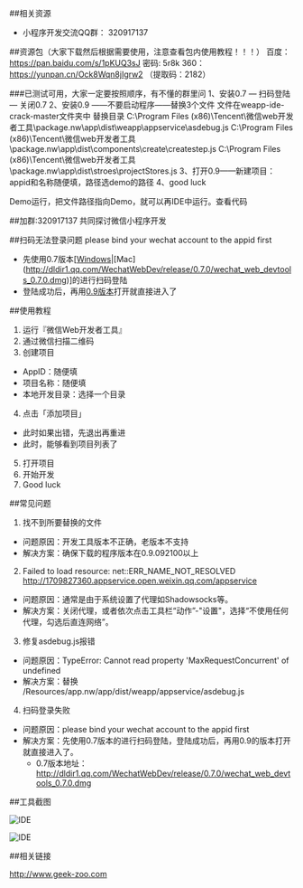 ##相关资源

* 小程序开发交流QQ群： 320917137

##资源包（大家下载然后根据需要使用，注意查看包内使用教程！！！）
	百度： https://pan.baidu.com/s/1pKUQ3sJ 密码: 5r8k
	360：https://yunpan.cn/Ock8Wqn8jIgrw2 （提取码：2182）

###已测试可用，大家一定要按照顺序，有不懂的群里问
1、安装0.7 — 扫码登陆 — 关闭0.7
2、安装0.9 ——不要启动程序——替换3个文件
	文件在weapp-ide-crack-master文件夹中
	替换目录
C:\Program Files (x86)\Tencent\微信web开发者工具\package.nw\app\dist\weapp\appservice\asdebug.js
C:\Program Files (x86)\Tencent\微信web开发者工具\package.nw\app\dist\components\create\createstep.js
C:\Program Files (x86)\Tencent\微信web开发者工具\package.nw\app\dist\stroes\projectStores.js
3、打开0.9——新建项目：appid和名称随便填，路径选demo的路径
4、good luck

Demo运行，把文件路径指向Demo，就可以再IDE中运行。查看代码


##加群:320917137 共同探讨微信小程序开发

##扫码无法登录问题 please bind your wechat account to the appid first

* 先使用0.7版本[[Windows](http://dldir1.qq.com/WechatWebDev/release/0.7.0/wechat_web_devtools_0.7.0_x64.exe)|[Mac] (http://dldir1.qq.com/WechatWebDev/release/0.7.0/wechat_web_devtools_0.7.0.dmg)]的进行扫码登陆
* 登陆成功后，再用[0.9版本](https://pan.baidu.com/s/1pLTKIqJ)打开就直接进入了

##使用教程

1. 运行『微信Web开发者工具』
2. 通过微信扫描二维码
3. 创建项目
  * AppID：随便填
  * 项目名称：随便填
  * 本地开发目录：选择一个目录
4. 点击「添加项目」
  * 此时如果出错，先退出再重进
  * 此时，能够看到项目列表了
5. 打开项目
6. 开始开发
7. Good luck

##常见问题
1. 找不到所要替换的文件
  * 问题原因：开发工具版本不正确，老版本不支持
  * 解决方案：确保下载的程序版本在0.9.092100以上
2. Failed to load resource: net::ERR_NAME_NOT_RESOLVED http://1709827360.appservice.open.weixin.qq.com/appservice
  * 问题原因：通常是由于系统设置了代理如Shadowsocks等。
  * 解决方案：关闭代理，或者依次点击工具栏“动作”-"设置"，选择“不使用任何代理，勾选后直连网络”。
3. 修复asdebug.js报错
  * 问题原因：TypeError: Cannot read property 'MaxRequestConcurrent' of undefined
  * 解决方案：替换 /Resources/app.nw/app/dist/weapp/appservice/asdebug.js  
4. 扫码登录失败
  * 问题原因：please bind your wechat account to the appid first
  * 解决方案：先使用0.7版本的进行扫码登陆，登陆成功后，再用0.9的版本打开就直接进入了。
    * 0.7版本地址：http://dldir1.qq.com/WechatWebDev/release/0.7.0/wechat_web_devtools_0.7.0.dmg

##工具截图

![IDE](https://cloud.githubusercontent.com/assets/876707/18745196/f4f0488e-80f3-11e6-844b-f45d7e52a23c.png)

![IDE](https://cloud.githubusercontent.com/assets/876707/18745200/f7a74870-80f3-11e6-83cf-df00f7f87f56.png)

##相关链接

http://www.geek-zoo.com
